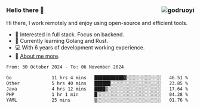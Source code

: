 ### Hello there 👋 <img align="right" src="https://github-readme-stats.vercel.app/api?username=godruoyi&show_icons=true" alt="godruoyi" />

Hi there, I work remotely and enjoy using open-source and efficient tools.

- 🔭 Interested in full stack. Focus on backend.
- 🌱 Currently learning Golang and Rust.
- 💻 With 6 years of development working experience.
- 👒 [About me more](https://godruoyi.com/posts/about-godruoyi).



<!--START_SECTION:waka-->

```txt
From: 30 October 2024 - To: 06 November 2024

Go               11 hrs 4 mins   ███████████▓░░░░░░░░░░░░░   46.51 %
Other            5 hrs 40 mins   ██████░░░░░░░░░░░░░░░░░░░   23.85 %
Java             4 hrs 12 mins   ████▒░░░░░░░░░░░░░░░░░░░░   17.64 %
PHP              1 hr 1 min      █░░░░░░░░░░░░░░░░░░░░░░░░   04.28 %
YAML             25 mins         ▒░░░░░░░░░░░░░░░░░░░░░░░░   01.76 %
```

<!--END_SECTION:waka-->
